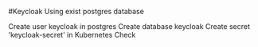#Keycloak
Using exist postgres database

Create user keycloak in postgres
Create database keycloak
Create secret 'keycloak-secret' in Kubernetes
Check
